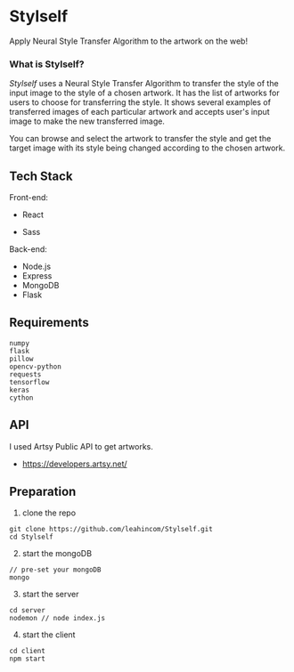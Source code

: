 # Stylself

Apply Neural Style Transfer Algorithm to the artwork on the web!



### What is Stylself?

*Stylself* uses a Neural Style Transfer Algorithm to transfer the style of the input image to the style of a chosen artwork. It has the list of artworks for users to choose for transferring the style. It shows several examples of transferred images of each particular artwork and accepts user's input image to make the new transferred  image.

You can browse and select the artwork to transfer the style and get the target image with its style being changed according to the chosen artwork.



## Tech Stack

Front-end:

* React

* Sass

Back-end:

* Node.js
* Express
* MongoDB
* Flask



## Requirements

```
numpy
flask
pillow
opencv-python
requests
tensorflow
keras
cython
```



## API

I used Artsy Public API to get artworks.

*  https://developers.artsy.net/



## Preparation

1. clone the repo

```
git clone https://github.com/leahincom/Stylself.git
cd Stylself
```



2. start the mongoDB

```
// pre-set your mongoDB
mongo
```



3. start the server

```
cd server
nodemon // node index.js
```



4. start the client

```
cd client
npm start
```



